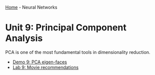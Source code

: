 [Home](../sequence.md) - Neural Networks

# Unit 9:  Principal Component Analysis

PCA is one of the most fundamental tools in dimensionality reduction.
* [Demo 9:  PCA eigen-faces](./eigen_face.ipynb)
* [Lab 9: Movie recommendations](./lab09_movies_partial.ipynb)


